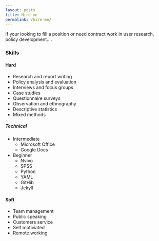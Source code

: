 ```yaml
---
layout: posts
title: Hire me
permalink: /hire-me/
---
```


If your looking to fill a position or need contract work in user research, policy development....

### Skills
#### Hard
* Research and report writing
* Policy analysis and evaluation
* Interviews and focus groups
* Case studies
* Questionnaire surveys
* Observation and ethnography
* Descriptive statistics
* Mixed methods

##### Technical 
* Intermediate 
   * Microsoft Office
   * Google Docs
* Beginner
   * Nvivo
   * SPSS
   * Python
   * YAML
   * GitHib
   * Jekyll

#### Soft 
* Team management
* Public speaking
* Customers service
* Self motiviated
* Remote working
